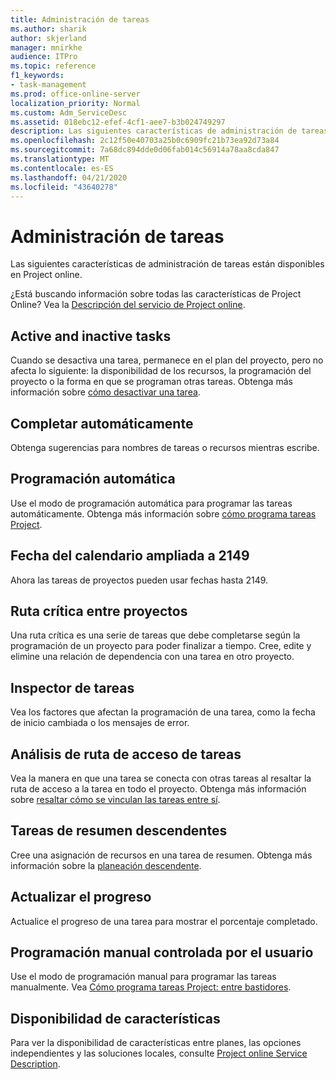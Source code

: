 ```yaml
---
title: Administración de tareas
ms.author: sharik
author: skjerland
manager: mnirkhe
audience: ITPro
ms.topic: reference
f1_keywords:
- task-management
ms.prod: office-online-server
localization_priority: Normal
ms.custom: Adm_ServiceDesc
ms.assetid: 018ebc12-efef-4cf1-aee7-b3b024749297
description: Las siguientes características de administración de tareas están disponibles en Project online.
ms.openlocfilehash: 2c12f50e40703a25b0c6909fc21b73ea92d73a84
ms.sourcegitcommit: 7a68dc894dde0d06fab014c56914a78aa8cda847
ms.translationtype: MT
ms.contentlocale: es-ES
ms.lasthandoff: 04/21/2020
ms.locfileid: "43640278"
---
```

# <a name="task-management"></a>Administración de tareas

Las siguientes características de administración de tareas están disponibles en Project online.
  
¿Está buscando información sobre todas las características de Project Online? Vea la [Descripción del servicio de Project online](project-online-service-description.md).
  
## <a name="active-and-inactive-tasks"></a>Active and inactive tasks

Cuando se desactiva una tarea, permanece en el plan del proyecto, pero no afecta lo siguiente: la disponibilidad de los recursos, la programación del proyecto o la forma en que se programan otras tareas. Obtenga más información sobre [cómo desactivar una tarea](https://go.microsoft.com/fwlink/p/?LinkId=271335).
  
## <a name="auto-complete"></a>Completar automáticamente

Obtenga sugerencias para nombres de tareas o recursos mientras escribe. 
  
## <a name="automatic-scheduling"></a>Programación automática

Use el modo de programación automática para programar las tareas automáticamente. Obtenga más información sobre [cómo programa tareas Project](https://go.microsoft.com/fwlink/p/?LinkId=271331). 
  
## <a name="calendar-date-extended-to-2149"></a>Fecha del calendario ampliada a 2149

Ahora las tareas de proyectos pueden usar fechas hasta 2149. 
  
## <a name="cross-project-critical-path"></a>Ruta crítica entre proyectos

Una ruta crítica es una serie de tareas que debe completarse según la programación de un proyecto para poder finalizar a tiempo. Cree, edite y elimine una relación de dependencia con una tarea en otro proyecto. 
  
## <a name="task-inspector"></a>Inspector de tareas

Vea los factores que afectan la programación de una tarea, como la fecha de inicio cambiada o los mensajes de error.
  
## <a name="task-path-analysis"></a>Análisis de ruta de acceso de tareas

Vea la manera en que una tarea se conecta con otras tareas al resaltar la ruta de acceso a la tarea en todo el proyecto. Obtenga más información sobre [resaltar cómo se vinculan las tareas entre sí](https://go.microsoft.com/fwlink/p/?LinkId=271345).
  
## <a name="top-down-summary-tasks"></a>Tareas de resumen descendentes

Cree una asignación de recursos en una tarea de resumen. Obtenga más información sobre la [planeación descendente](https://go.microsoft.com/fwlink/p/?LinkId=271333).
  
## <a name="update-progress"></a>Actualizar el progreso

Actualice el progreso de una tarea para mostrar el porcentaje completado.
  
## <a name="user-controlled-and-manual-scheduling"></a>Programación manual controlada por el usuario

Use el modo de programación manual para programar las tareas manualmente. Vea [Cómo programa tareas Project: entre bastidores](https://go.microsoft.com/fwlink/p/?LinkId=271331).
  
## <a name="feature-availability"></a>Disponibilidad de características

Para ver la disponibilidad de características entre planes, las opciones independientes y las soluciones locales, consulte [Project online Service Description](project-online-service-description.md).
  